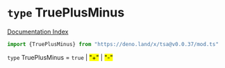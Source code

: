 # `type` TruePlusMinus

[Documentation Index](../README.md)

```ts
import {TruePlusMinus} from "https://deno.land/x/tsa@v0.0.37/mod.ts"
```

`type` TruePlusMinus = `true` | <mark>"+"</mark> | <mark>"-"</mark>
